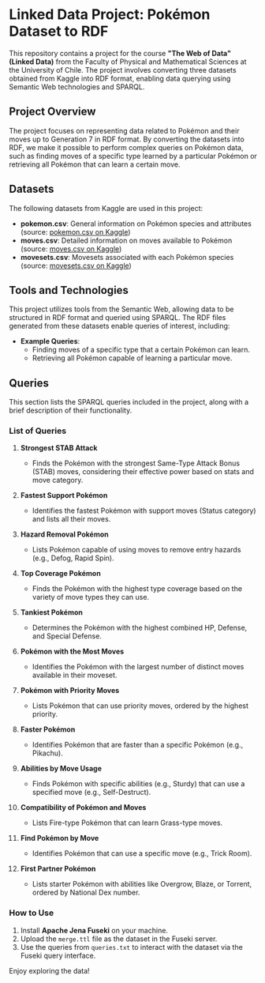 # Linked Data Project: Pokémon Dataset to RDF

This repository contains a project for the course **"The Web of Data" (Linked Data)** from the Faculty of Physical and Mathematical Sciences at the University of Chile. The project involves converting three datasets obtained from Kaggle into RDF format, enabling data querying using Semantic Web technologies and SPARQL.

## Project Overview

The project focuses on representing data related to Pokémon and their moves up to Generation 7 in RDF format. By converting the datasets into RDF, we make it possible to perform complex queries on Pokémon data, such as finding moves of a specific type learned by a particular Pokémon or retrieving all Pokémon that can learn a certain move.

## Datasets

The following datasets from Kaggle are used in this project:

- **pokemon.csv**: General information on Pokémon species and attributes (source: [pokemon.csv on Kaggle](https://www.kaggle.com/datasets/mylesoneill/pokemon-sun-and-moon-gen-7-stats?select=pokemon.csv))
- **moves.csv**: Detailed information on moves available to Pokémon (source: [moves.csv on Kaggle](https://www.kaggle.com/datasets/mylesoneill/pokemon-sun-and-moon-gen-7-stats?select=moves.csv))
- **movesets.csv**: Movesets associated with each Pokémon species (source: [movesets.csv on Kaggle](https://www.kaggle.com/datasets/mylesoneill/pokemon-sun-and-moon-gen-7-stats?select=movesets.csv))

## Tools and Technologies

This project utilizes tools from the Semantic Web, allowing data to be structured in RDF format and queried using SPARQL. The RDF files generated from these datasets enable queries of interest, including:

- **Example Queries**:
  - Finding moves of a specific type that a certain Pokémon can learn.
  - Retrieving all Pokémon capable of learning a particular move.


## Queries

This section lists the SPARQL queries included in the project, along with a brief description of their functionality.

### List of Queries

1. **Strongest STAB Attack**
   - Finds the Pokémon with the strongest Same-Type Attack Bonus (STAB) moves, considering their effective power based on stats and move category.

2. **Fastest Support Pokémon**
   - Identifies the fastest Pokémon with support moves (Status category) and lists all their moves.

3. **Hazard Removal Pokémon**
   - Lists Pokémon capable of using moves to remove entry hazards (e.g., Defog, Rapid Spin).

4. **Top Coverage Pokémon**
   - Finds the Pokémon with the highest type coverage based on the variety of move types they can use.

5. **Tankiest Pokémon**
   - Determines the Pokémon with the highest combined HP, Defense, and Special Defense.

6. **Pokémon with the Most Moves**
   - Identifies the Pokémon with the largest number of distinct moves available in their moveset.

7. **Pokémon with Priority Moves**
   - Lists Pokémon that can use priority moves, ordered by the highest priority.

8. **Faster Pokémon**
   - Identifies Pokémon that are faster than a specific Pokémon (e.g., Pikachu).

9. **Abilities by Move Usage**
   - Finds Pokémon with specific abilities (e.g., Sturdy) that can use a specified move (e.g., Self-Destruct).

10. **Compatibility of Pokémon and Moves**
    - Lists Fire-type Pokémon that can learn Grass-type moves.

11. **Find Pokémon by Move**
    - Identifies Pokémon that can use a specific move (e.g., Trick Room).

12. **First Partner Pokémon**
    - Lists starter Pokémon with abilities like Overgrow, Blaze, or Torrent, ordered by National Dex number.

### How to Use

1. Install **Apache Jena Fuseki** on your machine.
2. Upload the `merge.ttl` file as the dataset in the Fuseki server.
3. Use the queries from `queries.txt` to interact with the dataset via the Fuseki query interface.

Enjoy exploring the data!
